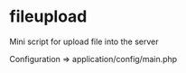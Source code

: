 # fileupload
Mini script for upload file into the server

Configuration => application/config/main.php
